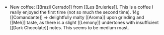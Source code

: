 - New coffee: [[Brazil Cerrado]] from [[Les Bruleries]]. This is a coffee I really enjoyed the first time (not so much the second time). 14g [[Comandante]] => delightfully malty [[Aroma]] upon grinding and [[Meh]] taste, as there is a slight [[Lemony]] undertones with insufficient [[Dark Chocolate]] notes. This seems to be medium roast.